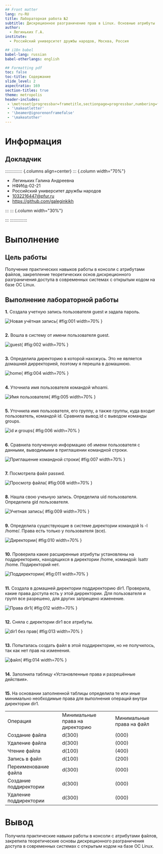 ```yaml
---
## Front matter
lang: ru-RU
title: Лабораторная работа №2
subtitle: Дискреционное разграничение прав в Linux. Основные атрибуты
author:
  - Легиньких Г.А.
institute:
  - Российский университет дружбы народов, Москва, Россия

## i18n babel
babel-lang: russian
babel-otherlangs: english

## Formatting pdf
toc: false
toc-title: Содержание
slide_level: 2
aspectratio: 169
section-titles: true
theme: metropolis
header-includes:
 - \metroset{progressbar=frametitle,sectionpage=progressbar,numbering=fraction}
 - '\makeatletter'
 - '\beamer@ignorenonframefalse'
 - '\makeatother'
---
```


# Информация

## Докладчик

:::::::::::::: {.columns align=center}
::: {.column width="70%"}

  * Легиньких Галина Андреевна
  * НФИбд-02-21
  * Российский университет дружбы народов
  * [1032216447@pfur.ru](mailto:1032216447@pfur.ru)
  * <https://github.com/galeginkikh>

:::
::: {.column width="30%"}

:::
::::::::::::::

# Выполнение

## Цель работы

Получение практических навыков работы в консоли с атрибутами файлов, закрепление теоретических основ дискреционного разграничения доступа в современных системах с открытым кодом на базе ОС Linux.

## Выполнение лабораторной работы

**1.** Создала учетную запись пользователя guest и задала пароль.

![Новая учётная запись](image/1.png){ #fig:001 width=70% }

##


**2.** Вошла в систему от имени пользователя guest.

![guest](image/2.png){ #fig:002 width=70% }

##

**3.** Определила директорию в которой нахожусь. Это не является домашней дирректорией, поэтому я перешла в домашнюю. 

![home](image/4.png){ #fig:004 width=70% }

##

**4.** Уточнила имя пользователя командой whoami. 

![Имя пользователя](image/5.png){ #fig:005 width=70% }

##

**5.** Уточнила имя пользователя, его группу, а также группы, куда входит пользователь, командой id. Сравнила вывод id с выводом команды groups. 

![id и groups](image/6.png){ #fig:006 width=70% }

##

**6.** Сравнила полученную информацию об имени пользователя с данными,
выводимыми в приглашении командной строки. 

![Приглашение командной строки](image/7.png){ #fig:007 width=70% }

##

**7.** Посмотрела файл passwd. 

![Просмотр файла](image/8.png){ #fig:008 width=70% }

##

**8.** Нашла свою учеьную запись. Определила uid пользователя.
Определила gid пользователя.

![Учетная запись](image/9.png){ #fig:009 width=70% }

##

**9.** Определила существующие в системе директории командой
ls -l /home/. Права есть только у пользователя (все). 

![Директории](image/10.png){ #fig:010 width=70% }

##

**10.** Проверила какие расширенные атрибуты установлены на поддиректориях, находящихся в директории /home, командой: lsattr /home. Подиректорий нет. 

![Поддиректории](image/11.png){ #fig:011 width=70% }

##

**11.** Создала в домашней директории поддиректорию dir1. Проверила, какие права доступа есть у этой дирректории. Для пользователя и групп все разрешено, для других запрещено изменение. 

![Права dir1](image/12.png){ #fig:012 width=70% } 

##

**12.** Сняла с директории dir1 все атрибуты. 

![dir1 без прав](image/13.png){ #fig:013 width=70% } 

##

**13.** Попыталась создать файл в этой поддиректории, но не получилось, так как нет прав на изменения. 

![файл](image/14.png){ #fig:014 width=70% } 

##

**14.** Заполнила таблицу «Установленные права и разрешённые действия».

##

**15.** На основании заполненной таблицы определила те или иные минимально необходимые права для выполнения операций внутри директории dir1.

| | | | | |
|-|-|-|-|-|
|Операция| |Минимальные  права на  директорию| |Минимальные  права на файл|
|Создание файла| |d(300)| |(000)|
|Удаление файла| |d(300)| |(000)|
|Чтение файла| |d(100)| |(400)|
|Запись в файл| |d(100)| |(200)|
|Переименование файла| |d(300)| |(000)|
|Создание поддиректории| |d(300)| |(000)|
|Удаление поддиректории| |d(300)| |(000)|

# Вывод 

Получила практические навыки работы в консоли с атрибутами файлов, закрепила теоретические основы дискреционного разграничения доступа в современных системах с открытым кодом на базе ОС Linux.